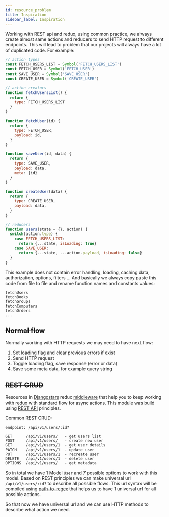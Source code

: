 ```yaml
---
id: resource_problem
title: Inspiration
sidebar_label: Inspiration
---
```


Working with REST api and redux, using common practice, we always create almost same actions and reducers to send HTTP request to different endpoints. This will lead to problem that our projects will always have a lot of duplicated code. For example:

```javascript
// action types
const FETCH_USERS_LIST = Symbol('FETCH_USERS_LIST')
const FETCH_USER = Symbol('FETCH_USER')
const SAVE_USER = Symbol('SAVE_USER')
const CREATE_USER = Symbol('CREATE_USER')

// action creators
function fetchUsersList() {
  return {
    type: FETCH_USERS_LIST
  }
}

function fetchUser(id) {
  return {
    type: FETCH_USER,
    payload: id,
  }
}

function saveUser(id, data) {
  return {
    type: SAVE_USER,
    payload: data,
    meta: {id}
  }
}

function createUser(data) {
  return {
    type: CREATE_USER,
    payload: data,
  }
}

// reducers
function users(state = {}, action) {
  switch(action.type) {
    case FETCH_USERS_LIST:
      return {...state, isLoading: true}
    case SAVE_USER:
      return {...state, ...action.payload, isLoading: false}
  }
}
```

This example does not contain error handling, loading, caching data, authorization, options, filters ... And basically we always copy paste this code from file to file and rename function names and constants values:

```
fetchUsers
fetchBooks
fetchGroups
fetchComputers
fetchOrders
...
```

## ~~Normal flow~~

Normally working with HTTP requests we may need to have next flow:

1. Set loading flag and clear previous errors if exist
2. Send HTTP request
3. Toggle loading flag, save response (error or data)
4. Save some meta data, for example query string


## ~~REST GRUD~~

Resources in [Djangostars](https://djangostars.com/) redux [middleware](https://redux.js.org/advanced/middleware) that help you to keep working with [redux](https://redux.js.org/) with standard flow for async actions.
This module was build using [REST API](https://en.wikipedia.org/wiki/Representational_state_transfer) principles.

Common REST CRUD:

```
endpoint: /api/v1/users/:id?

GET      /api/v1/users/   - get users list
POST     /api/v1/users/   - create new user
GET      /api/v1/users/1  - get user details
PATCH    /api/v1/users/1  - update user
PUT      /api/v1/users/1  - recreate user
DELETE   /api/v1/users/1  - delete user
OPTIONS  /api/v1/users/   - get metadata
```

So in total we have 1 Model `User` and 7 possible options to work with this model.
Based on REST principles we can make universal url `/api/v1/users/:id?` to describe all possible flows. 
This url syntax will be compiled using [path-to-regex](https://www.npmjs.com/package/path-to-regex) that helps us to have 1 universal url for all possible actions.

So that now we have universal url and we can use HTTP methods to describe what action we need.






